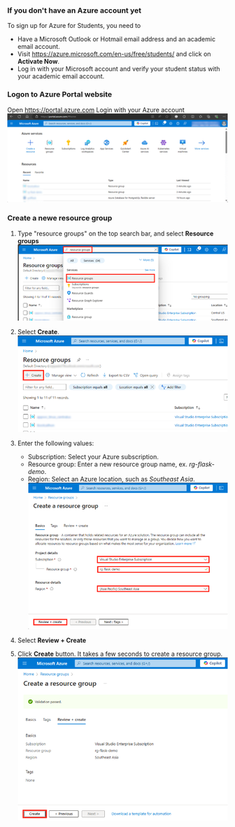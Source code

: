 ### If you don't have an Azure account yet
To sign up for Azure for Students, you need to
* Have a Microsoft Outlook or Hotmail email address and an academic email account.
* Visit https://azure.microsoft.com/en-us/free/students/ and click on **Activate Now**.
* Log in with your Microsoft account and verify your student status with your academic email account.


### Logon to Azure Portal website
Open https://portal.azure.com
Login with your Azure account
![Azure Portal Website](Azure_Portal.png)

### Create a newe resource group
1. Type "resource groups" on the top search bar, and select **Resource groups**
   ![select "Resource groups"](select_resource_groups.png)
   
2. Select **Create**.
   ![select "Create"](select_create_resource_groups.png)
  
3. Enter the following values:
   * Subscription:  Select your Azure subscription.
   * Resource group:  Enter a new resource group name, ex. *rg-flask-demo*.
   * Region:  Select an Azure location, such as *Southeast Asia*.
   ![Enter values](create_a_resource_group.png)

4. Select **Review + Create**

5. Click **Create** button. It takes a few seconds to create a resource group.
   ![Click "Create"](create_a_resource_group2.png)
